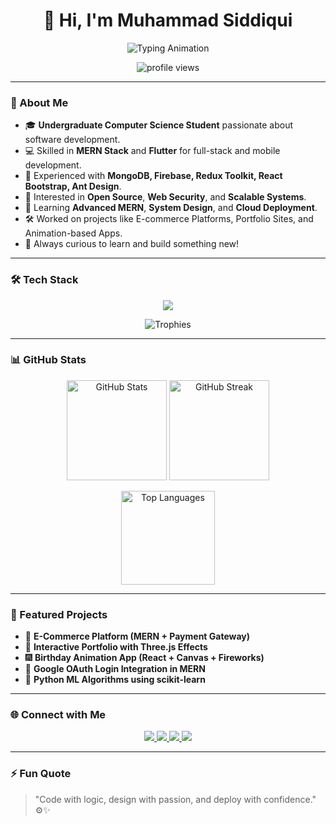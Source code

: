 <h1 align="center">👋 Hi, I'm Muhammad Siddiqui</h1>

<p align="center">
  <img src="https://readme-typing-svg.herokuapp.com?font=Fira+Code&size=24&pause=1000&color=00C2FF&center=true&vCenter=true&width=600&lines=MERN+Stack+Developer+%F0%9F%92%BB;Computer+Science+Student+%F0%9F%8E%93;Full+Stack+Web+Developer+%F0%9F%9A%80" alt="Typing Animation" />
</p>

<p align="center">
  <img src="https://komarev.com/ghpvc/?username=muhammadsiddiqui07&label=Profile%20Views&color=blueviolet&style=flat" alt="profile views"/>
</p>

---

### 🧠 About Me

* 🎓 **Undergraduate Computer Science Student** passionate about software development.
* 💻 Skilled in **MERN Stack** and **Flutter** for full-stack and mobile development.
* 🧩 Experienced with **MongoDB, Firebase, Redux Toolkit, React Bootstrap, Ant Design**.
* 🚀 Interested in **Open Source**, **Web Security**, and **Scalable Systems**.
* 🧠 Learning **Advanced MERN**, **System Design**, and **Cloud Deployment**.
* 🛠️ Worked on projects like E-commerce Platforms, Portfolio Sites, and Animation-based Apps.
* 🌱 Always curious to learn and build something new!

---

### 🛠️ Tech Stack

<p align="center">
  <img src="https://skillicons.dev/icons?i=html,css,js,react,redux,bootstrap,tailwind,nodejs,express,mongodb,git,github,firebase,python,,csharp," />
</p>

<p align="center">
  <img src="https://github-profile-trophy.vercel.app/?username=muhammadsiddiqui07&theme=tokyonight&no-frame=true&row=1&column=6" alt="Trophies" />
</p>

---

### 📊 GitHub Stats

<p align="center">
  <img src="https://github-readme-stats.vercel.app/api?username=muhammadsiddiqui07&show_icons=true&theme=tokyonight" alt="GitHub Stats" height="160"/>
  <img src="https://github-readme-streak-stats.herokuapp.com/?user=muhammadsiddiqui07&theme=tokyonight" alt="GitHub Streak" height="160"/>
</p>

<p align="center">
  <img src="https://github-readme-stats.vercel.app/api/top-langs/?username=muhammadsiddiqui07&layout=compact&theme=tokyonight" alt="Top Languages" height="150"/>
</p>

---

### 🚀 Featured Projects

* 🛒 **E-Commerce Platform (MERN + Payment Gateway)**
* 🎨 **Interactive Portfolio with Three.js Effects**
* 🎆 **Birthday Animation App (React + Canvas + Fireworks)**
* 🔐 **Google OAuth Login Integration in MERN**
* 🧮 **Python ML Algorithms using scikit-learn**

---

### 🌐 Connect with Me

<p align="center">
  <a href="https://muhammadsiddiqui07.github.io/MS-Portfolio/" target="_blank">
    <img src="https://img.shields.io/badge/Portfolio-%230077B5.svg?style=for-the-badge&logo=google-chrome&logoColor=white" />
  </a>
  <a href="mailto:muhammadsiddiqui1410@gmail.com">
    <img src="https://img.shields.io/badge/Email-D14836?style=for-the-badge&logo=gmail&logoColor=white" />
  </a>
  <a href="tel:+923363293562">
    <img src="https://img.shields.io/badge/Phone-%2325D366.svg?style=for-the-badge&logo=whatsapp&logoColor=white" />
  </a>
  <a href="https://www.linkedin.com/in/muhammadsiddiqui07" target="_blank">
    <img src="https://img.shields.io/badge/LinkedIn-%230077B5.svg?style=for-the-badge&logo=linkedin&logoColor=white" />
  </a>
</p>

---

### ⚡ Fun Quote

> "Code with logic, design with passion, and deploy with confidence." ⚙️✨
